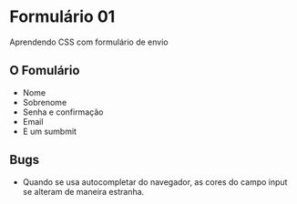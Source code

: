 # Formulário 01
Aprendendo CSS com formulário de envio

## O Fomulário
* Nome
* Sobrenome
* Senha e confirmação
* Email
* E um sumbmit

## Bugs
* Quando se usa autocompletar do navegador, as cores do campo input se alteram de maneira estranha.

